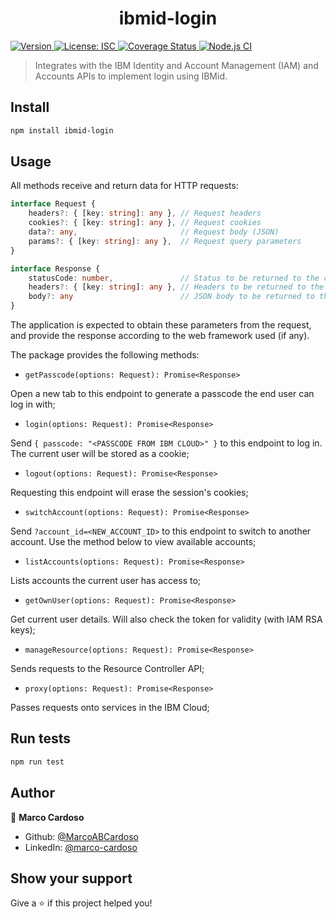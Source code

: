 <h1 align="center">ibmid-login</h1>
<p>
  <a href="https://www.npmjs.com/package/ibmid-login" target="_blank">
    <img alt="Version" src="https://img.shields.io/npm/v/ibmid-login.svg">
  </a>
  <a href="#" target="_blank">
    <img alt="License: ISC" src="https://img.shields.io/badge/License-ISC-yellow.svg" />
  </a>
  <a href='https://coveralls.io/github/MarcoABCardoso/ibmid-login?branch=master'>
    <img src='https://coveralls.io/repos/github/MarcoABCardoso/ibmid-login/badge.svg?branch=master' alt='Coverage Status' />
  </a>
  <a href="#" target="_blank">
    <img alt="Node.js CI" src="https://github.com/MarcoABCardoso/ibmid-login/workflows/Node.js%20CI/badge.svg" />
  </a>
</p>

> Integrates with the IBM Identity and Account Management (IAM) and Accounts APIs to implement login using IBMid.

## Install

```sh
npm install ibmid-login
```

## Usage

All methods receive and return data for HTTP requests:

```ts
interface Request {
    headers?: { [key: string]: any }, // Request headers
    cookies?: { [key: string]: any }, // Request cookies
    data?: any,                       // Request body (JSON)
    params?: { [key: string]: any },  // Request query parameters
}

interface Response {
    statusCode: number,               // Status to be returned to the client
    headers?: { [key: string]: any }, // Headers to be returned to the client
    body?: any                        // JSON body to be returned to the client
}
```
The application is expected to obtain these parameters from the request, and provide the response according to the web framework used (if any).

The package provides the following methods:

- `getPasscode(options: Request): Promise<Response>`

Open a new tab to this endpoint to generate a passcode the end user can log in with;

- `login(options: Request): Promise<Response>`

Send `{ passcode: "<PASSCODE FROM IBM CLOUD>" }` to this endpoint to log in. The current user will be stored as a cookie;

- `logout(options: Request): Promise<Response>`

Requesting this endpoint will erase the session's cookies;

- `switchAccount(options: Request): Promise<Response>`

Send `?account_id=<NEW_ACCOUNT_ID>` to this endpoint to switch to another account. Use the method below to view available accounts;

- `listAccounts(options: Request): Promise<Response>`

Lists accounts the current user has access to;

- `getOwnUser(options: Request): Promise<Response>`

Get current user details. Will also check the token for validity (with IAM RSA keys);

- `manageResource(options: Request): Promise<Response>`

Sends requests to the Resource Controller API;

- `proxy(options: Request): Promise<Response>`

Passes requests onto services in the IBM Cloud;

## Run tests

```sh
npm run test
```

## Author

👤 **Marco Cardoso**

* Github: [@MarcoABCardoso](https://github.com/MarcoABCardoso)
* LinkedIn: [@marco-cardoso](https://linkedin.com/in/marco-cardoso)

## Show your support

Give a ⭐️ if this project helped you!